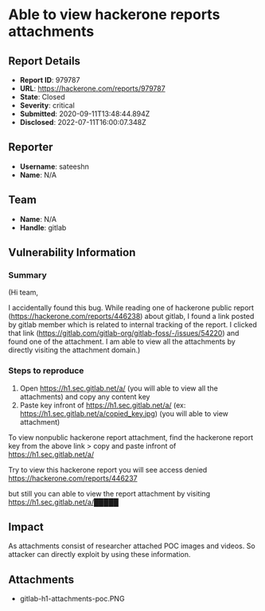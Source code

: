 # Able to view hackerone reports attachments

## Report Details
- **Report ID**: 979787
- **URL**: https://hackerone.com/reports/979787
- **State**: Closed
- **Severity**: critical
- **Submitted**: 2020-09-11T13:48:44.894Z
- **Disclosed**: 2022-07-11T16:00:07.348Z

## Reporter
- **Username**: sateeshn
- **Name**: N/A

## Team
- **Name**: N/A
- **Handle**: gitlab

## Vulnerability Information
### Summary

(Hi team,

I accidentally found this bug. While reading one of hackerone public report (https://hackerone.com/reports/446238) about gitlab, I found a link posted by gitlab member which is related to internal tracking of the report. I clicked that link (https://gitlab.com/gitlab-org/gitlab-foss/-/issues/54220) and found one of the attachment. I am able to view all the attachments by directly visiting the attachment domain.)

### Steps to reproduce

1. Open https://h1.sec.gitlab.net/a/ (you will able to view all the attachments) and copy any content key 
2. Paste key infront of  https://h1.sec.gitlab.net/a/  (ex: https://h1.sec.gitlab.net/a/copied_key.jpg) (you will able to view attachment)

To view nonpublic hackerone report attachment, find the hackerone report key from the above link > copy and paste infront of https://h1.sec.gitlab.net/a/

Try to view this hackerone report you will see access denied https://hackerone.com/reports/446237 

but still you can able to view the report attachment by visiting https://h1.sec.gitlab.net/a/█████

## Impact

As attachments consist of researcher attached POC images and videos. So attacker can directly exploit by using these information.

## Attachments
- gitlab-h1-attachments-poc.PNG
